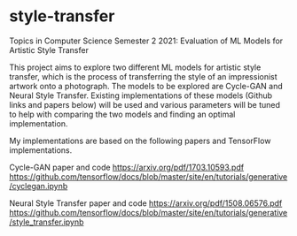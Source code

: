 # style-transfer
Topics in Computer Science Semester 2 2021: Evaluation of ML Models for Artistic Style Transfer

This project aims to explore two different ML models for artistic style transfer, which is the process of transferring the style of an impressionist artwork onto a photograph. The models to be explored are Cycle-GAN and Neural Style Transfer. Existing implementations of these models (Github links and papers below) will be used and various parameters will be tuned to help with comparing the two models and finding an optimal implementation.

My implementations are based on the following papers and TensorFlow implementations.

Cycle-GAN paper and code
https://arxiv.org/pdf/1703.10593.pdf
https://github.com/tensorflow/docs/blob/master/site/en/tutorials/generative/cyclegan.ipynb

Neural Style Transfer paper and code
https://arxiv.org/pdf/1508.06576.pdf
https://github.com/tensorflow/docs/blob/master/site/en/tutorials/generative/style_transfer.ipynb
